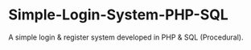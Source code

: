 # Simple-Login-System-PHP-SQL
A simple login & register system developed in PHP &amp; SQL (Procedural).
